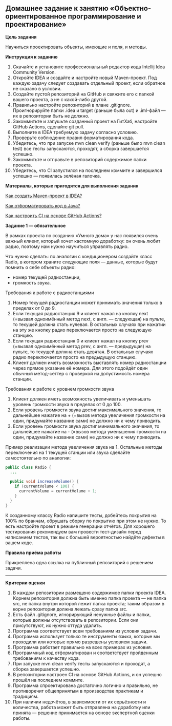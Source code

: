 ## Домашнее задание к занятию «Объектно-ориентированное программирование и проектирование»

**Цель задания**

Научиться проектировать объекты, имеющие и поля, и методы.

**Инструкция к заданию**

1. Скачайте и установите профессиональный редактор кода Intellij Idea Community Version.
1. Откройте IDEA и создайте и настройте новый Maven-проект. Под каждую задачу следует создавать отдельный проект, если обратное не сказано в условии.
1. Создайте пустой репозиторий на GitHub и свяжите его с папкой вашего проекта, а не с какой-либо другой.
1. Правильно настройте репозиторий в плане .gitignore. Проигнорируйте папки .idea и target (раньше была out) и .iml-файл — их в репозитории быть не должно.
1. Закоммитьте и запушьте созданный проект на ГитХаб, настройте GitHub Actions, сделайте git pull.
1. Выполните в IDEA требуемую задачу согласно условию.
1. Проверьте соблюдение правил форматирования кода.
1. Убедитесь, что при запуске mvn clean verify (раньше было mvn clean test) все тесты запускаются, проходят, а сборка завершается успешно.
1. Закоммитьте и отправьте в репозиторий содержимое папки проекта.
1. Убедитесь, что CI запустился на последнем коммите и завершился успешно — появилась зелёная галочка.

**Материалы, которые пригодятся для выполнения задания**

[Как создать Maven-проект в IDEA?](https://github.com/netology-code/javaqa-homeworks-video/blob/javaqa-55/QA_Maven_Idea_Create.md)

[Как отформатировать код в Java?](https://github.com/netology-code/javaqa-homeworks-video/blob/javaqa-55/QA_Java_Idea_Format.md)

[Как настроить CI на основе GitHub Actions?](https://github.com/netology-code/javaqa-homeworks-video/blob/javaqa-55/QA_CI.md)

**Задание 1 — обязательное**

В рамках проекта по созданию «Умного дома» у нас появился очень важный клиент, который хочет кастомную доработку: он очень любит радио, поэтому нам нужно научиться управлять радио.

Что нужно сделать: по аналогии с кондиционером создайте класс Radio, в котором храните следующие поля — данные, которые будут помнить о себе объекты радио:

* номер текущей радиостанции,
* громкость звука.

Требования к работе с радиостанциями

1. Номер текущей радиостанции может принимать значения только в пределах от 0 до 9.
1. Если текущая радиостанция 9 и клиент нажал на кнопку next (=вызвал одноимённый метод next, с англ. — следующая) на пульте, то текущей должна стать нулевая. В остальных случаях при нажатии на эту же кнопку радио переключается просто на следующую станцию.
1. Если текущая радиостанция 0 и клиент нажал на кнопку prev (=вызвал одноимённый метод prev, с англ. — предыдущая) на пульте, то текущей должна стать девятая. В остальных случаях радио переключается просто на предыдущую станцию.
1. Клиент должен иметь возможность выставлять номер радиостанции через прямое указание её номера. Для этого подойдёт один обычный метод-сеттер с проверкой на допустимость номера станции.

Требования к работе с уровнем громкости звука

1. Клиент должен иметь возможность увеличивать и уменьшать уровень громкости звука в пределах от 0 до 100.
1. Если уровень громкости звука достиг максимального значения, то дальнейшее нажатие на + (=вызов метода увеличения громкости на один, придумайте название сами) не должно ни к чему приводить.
1. Если уровень громкости звука достиг минимального значения, то дальнейшее нажатие на - (=вызов метода уменьшения громкости на один, придумайте название сами) не должно ни к чему приводить.
   
Пример реализации метода увеличения звука на 1. Остальные методы переключения на 1 текущей станции или звука сделайте самостоятельно по аналогии:

```java
public class Radio {
  ...
  
  public void increaseVolume() {
    if (currentVolume < 100) {
      currentVolume = currentVolume + 1;
    }
  }
}
```

К созданному классу Radio напишите тесты, добейтесь покрытия на 100% по бранчам, обрушать сборку по покрытию при этом не нужно. То есть настройте проект в режиме генерации отчётов. Для хорошего тестирования рекомендуем вам провести тест-дизайн перед написанием тестов, так вы с большей вероятностью найдёте дефекты в вашем коде.

**Правила приёма работы**

Прикреплена одна ссылка на публичный репозиторий с решением задачи.

***

**Критерии оценки**

1. В каждом репозитории размещено содержимое папки проекта IDEA. Корнем репозитория должна быть именно папка проекта — не папка src, не папка внутри которой лежит папка проекта; таким образом в корне репозитория должна лежать сразу папка src.
2. Есть файл .gitignore, игнорирующий ненужные файлы и папки, которые должны отсутствовать в репозитории. Если они присутствуют, их нужно оттуда удалить.
1. Программа соответствует всем требованиям из условия задачи.
1. Программа использует только те инструменты языка, которые мы проходили или которые прямо разрешены условием задачи.
1. Программа работает правильно на всех примерах из условия.
1. Программный код отформатирован и соответствует пройденным требованиям к качеству кода.
1. При запуске mvn clean verify тесты запускаются и проходят, а сборка завершается успешно.
1. В репозитории настроен CI на основе GitHub Actions, и он успешно прошёл на последнем коммите.
1. Программа спроектирована достаточно логично и правильно, не противоречит общепринятым в производстве практикам и традициям.
1. При наличии недочётов, в зависимости от их серьёзности и количества, работа может быть отправлена на доработку или принята — решение принимается на основе экспертной оценки работы.
